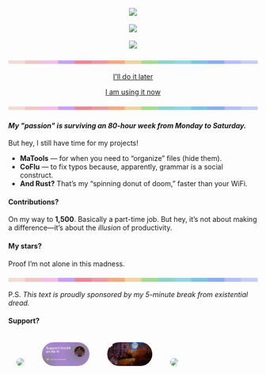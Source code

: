 <div align="center">

![](https://github-readme-stats.vercel.app/api?username=inc44&hide=prs,issues,contribs&show=reviews&show_icons=true&theme=buefy)

![](https://github-readme-stats.vercel.app/api/top-langs/?username=inc44&layout=compact&theme=buefy)

![](https://streak-stats.demolab.com/?user=inc44&theme=buefy&hide_border=true&date_format=j/n[/Y])

![](bar.png)

[I'll do it later](https://inc44.github.io/blog/templates)

[I am using it now](https://inc44.github.io/CoFlu)

</div>

![](bar.png)

#### *My "passion" is surviving an 80-hour week from Monday to Saturday.*
But hey, I still have time for my projects!

- **MaTools** — for when you need to “organize” files (hide them).
- **CoFlu** — to fix typos because, apparently, grammar is a social construct.
- **And Rust?** That’s my “spinning donut of doom,” faster than your WiFi.

#### Contributions?
On my way to **1,500**. Basically a part-time job.
But hey, it’s not about making a difference—it’s about the *illusion* of productivity.

#### My stars?
Proof I’m not alone in this madness.

![](bar.png)

P.S. *This text is proudly sponsored by my 5-minute break from existential dread.*

#### Support?
<a href="https://www.buymeacoffee.com/xamituchido"><img src="https://img.buymeacoffee.com/button-api/?text=Money Is All You Need&button_colour=c6a0f6&font_colour=000000&&font_family=Cookie&outline_colour=000000&coffee_colour=ffffff" style="height: 3rem; border-radius: 3rem; margin: 1rem;"/></a>
<a href="https://ko-fi.com/inc44"><img src="ko-fi.jpg" style="height: 3rem; border-radius: 3rem; margin: 1rem;"/></a>
<a href="https://patreon.com/Inc44"><img src="patreon.png" style="height: 3rem; border-radius: 3rem; margin: 1rem;"/></a>
<a href="https://boosty.to/mrt4"><img src="https://boosty.to/apple-touch-icon-180x180.png" style="height: 3rem; border-radius: 3rem; margin: 1rem;"/></a>
